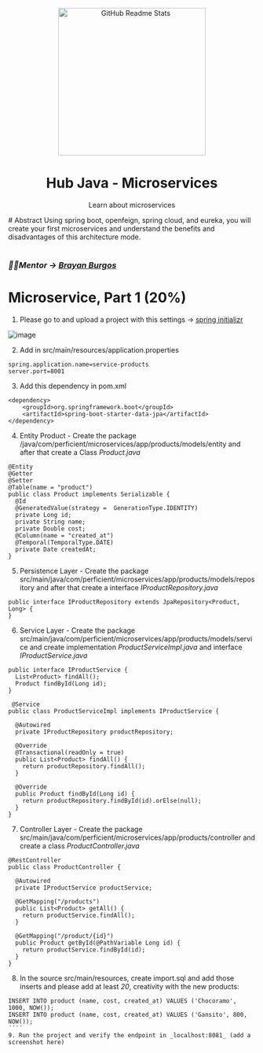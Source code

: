 <p align="center">
 <img width="300px" src="https://i.im.ge/2022/08/04/FYEZQx.Perficient-Logo-Horz-NoTag.png" align="center" alt="GitHub Readme Stats" />
 <h1 align="center">Hub Java - Microservices</h1>
 <p align="center">Learn about microservices</p>
</p>
# Abstract
Using spring boot, openfeign, spring cloud, and eureka, you will create your first microservices and understand the benefits and disadvantages of this architecture mode.
<h1></h1>

### _🧑‍💻Mentor -> [Brayan Burgos](https://www.linkedin.com/in/brayan-steven-burgos-delgado-21a9a0178/)_

# Microservice, Part 1 (20%)

1. Please go to and upload a project with this settings -> [spring initializr](https://start.spring.io/)

![image](https://user-images.githubusercontent.com/45188320/182848607-409466bc-daca-4794-a133-48d97f8fa7ee.png)

2. Add in src/main/resources/application.properties

```
spring.application.name=service-products
server.port=8001
```

3. Add this dependency in pom.xml
```
<dependency>
	<groupId>org.springframework.boot</groupId>
	<artifactId>spring-boot-starter-data-jpa</artifactId>
</dependency>
```

4. Entity Product - Create the package /java/com/perficient/microservices/app/products/models/entity and after that create a Class _Product.java_
```
@Entity
@Getter
@Setter
@Table(name = "product")
public class Product implements Serializable {
  @Id
  @GeneratedValue(strategy =  GenerationType.IDENTITY)
  private Long id;
  private String name;
  private Double cost;
  @Column(name = "created_at")
  @Temporal(TemporalType.DATE)
  private Date createdAt;
}
```
5. Persistence Layer - Create the package src/main/java/com/perficient/microservices/app/products/models/repository and after that create a interface _IProductRepository.java_
```
public interface IProductRepository extends JpaRepository<Product, Long> {
}
```
6. Service Layer - Create the package src/main/java/com/perficient/microservices/app/products/models/service and create implementation _ProductServiceImpl.java_ and interface _IProductService.java_
```
public interface IProductService {
  List<Product> findAll();
  Product findById(Long id);
}
```
```
 @Service
public class ProductServiceImpl implements IProductService {

  @Autowired
  private IProductRepository productRepository;

  @Override
  @Transactional(readOnly = true)
  public List<Product> findAll() {
    return productRepository.findAll();
  }

  @Override
  public Product findById(Long id) {
    return productRepository.findById(id).orElse(null);
  }
}
```
7. Controller Layer - Create the package src/main/java/com/perficient/microservices/app/products/controller and create a class _ProductController.java_
```
@RestController
public class ProductController {

  @Autowired
  private IProductService productService;

  @GetMapping("/products")
  public List<Product> getAll() {
    return productService.findAll();
  }

  @GetMapping("/product/{id}")
  public Product getById(@PathVariable Long id) {
    return productService.findById(id);
  }
}
```
8. In the source src/main/resources, create import.sql and add those inserts and please add at least _20_, creativity with the new products:
```
INSERT INTO product (name, cost, created_at) VALUES ('Chocoramo', 1000, NOW());
INSERT INTO product (name, cost, created_at) VALUES ('Gansito', 800, NOW());
´´´´
9. Run the project and verify the endpoint in _localhost:8081_ (add a screenshot here)


 




